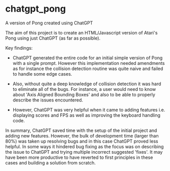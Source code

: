 # chatgpt_pong
A version of Pong created using ChatGPT

The aim of this project is to create an HTML/Javascript version of Atari's Pong using just ChatGPT (as far as possible).

Key findings:

- ChatGPT generated the entire code for an initial simple version of Pong with a single prompt. However this implementation needed amendments as for instance the collision detection routine was quite naive and failed to handle some edge cases.

- Also, without quite a deep knowledge of collision detection it was hard to eliminate all of the bugs. For instance, a user would need to know about 'Axis Aligned Bounding Boxes' and also to be able to properly describe the issues encountered.

- However, ChatGPT was very helpful when it came to adding features i.e. displaying scores and FPS as well as improving the keyboard handling code.

In summary, ChatGPT saved time with the setup of the initial project and adding new features. However, the bulk of development time (larger than 80%) was taken up resolving bugs and in this case ChatGPT proved less helpful. In some ways it hindered bug fixing as the focus was on describing the issue to ChatGPT and trying multiple incorrect suggested 'fixes'. It may have been more productive to have reverted to first principles in these cases and building a solution from scratch.


